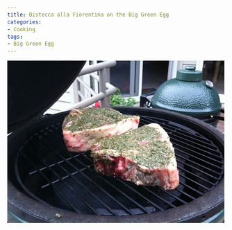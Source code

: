 ```yaml
---
title: Bistecca alla Fiorentina on the Big Green Egg
categories:
- Cooking
tags:
- Big Green Egg
---
```


![](/assets/posts/2009/19bd131bc481450550e88d6733bdbd32.jpg)
